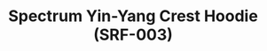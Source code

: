 ---
ee_id: '4142'
site: '1'
type: '2'
long_id: 2014-005 Spectrum Yin-Yang Crest Hoodie (SRF-003)
url: 2014-005-spectrum-yin-yang-crest-hoodie-srf-003
title: Spectrum Yin-Yang Crest Hoodie (SRF-003)
year: '2014'
medium: Hoodie
commission:
add_credit: Cory Arcangel for Arcangel Surfware
dims: Small, Medium, Large, X-Large, XX-Large
pitch: Hooded white sweatshirt with a large Arcangel Surfware Spectrum Yin-Yang Crest
  on the back and a smaller one on the front.
ps:
live_url:
related:
youtube:
imgs: srf-003-crest-hoodie-2014-005-full-1-database-ih.jpg,srf-003-crest-hoodie-2014-005-full-2-database-ih.jpg
subheading:
year2: '2014'
download:
add_credits:
related_code:
layout: things-i-made
---